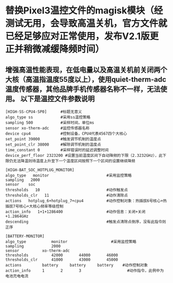 替换Pixel3温控文件的magisk模块（经测试无用，会导致高温关机，官方文件就已经足够应对正常使用，发布V2.1版更正并稍微减缓降频时间）
==============
增强高温性能表现，在低电量以及高温关机前关闭两个大核（高温指温度55度以上），使用quiet-therm-adc温度传感器，其他品牌手机传感器名称不一样，无法使用。
以下是温控文件参数说明
-------------------


```
[HIGH-SS-CPU4-SP0]      #标题无意义
algo_type ss            #采用ss温控策略
sampling 500            #采样时间，单位ms
sensor xo-therm-adc     #监控传感器名称
device cpu4             #控制设备，CPU4代表4567四个大核心
set_point 39000         #触发调节机制的温度点
set_point_clr 38000     #解除调节机制的温度点
time_constant 0         #采样错误时的延迟调整时间
device_perf_floor 2323200 #设置当前温度区间下自动降频的下限（2.3232GHz），此下限仍无法降温则待温度上升至下一个温度区间按照下一个区间的设置继续降频
```
```
[HIGH-BAT_SOC_HOTPLUG_MONITOR]
algo_type   monitor                         #采用监控策略
sampling   2000
sensor    soc
thresholds   10                             #动作触发点
thresholds_clr   11                         #动作清除点
actions   hotplug_6+hotplug_7+cpu4          #动作控制对象：热插拔6号核心+热插拔7号核心+大核心频率等级控制
action_info   1+1+1286400                   #动作信息：关闭+关闭+1.2864GHz
descending                                  #触发点清除点倒序，没有此指令则正序
```
```
[BATTERY-MONITOR]
algo_type       	monitor                   #采用监控策略
sampling        	2000                      
sensor			xo-therm-adc                    
thresholds      	42000		44000		46000     
thresholds_clr  	41000		43000		45000
actions 		battery		battery		battery    #动作控制对象
action_info		1		2		3                    #动作指令，此例中为电池充电电流
```
